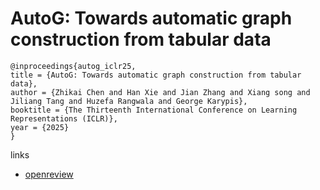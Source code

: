 # AutoG: Towards automatic graph construction from tabular data

```
@inproceedings{autog_iclr25,
title = {AutoG: Towards automatic graph construction from tabular data},
author = {Zhikai Chen and Han Xie and Jian Zhang and Xiang song and Jiliang Tang and Huzefa Rangwala and George Karypis},
booktitle = {The Thirteenth International Conference on Learning Representations (ICLR)},
year = {2025}
}
```

links
- [openreview](https://openreview.net/forum?id=hovDbX4Gh6)
